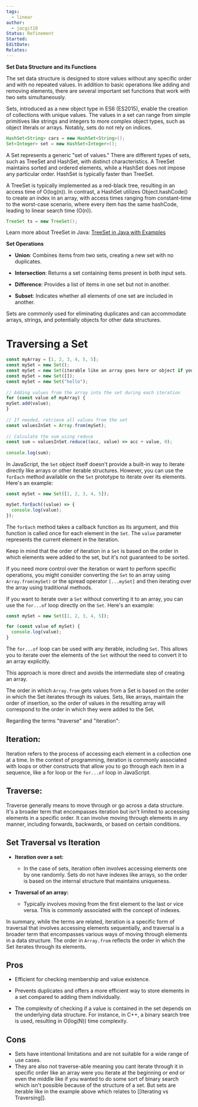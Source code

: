 ```yaml
---
tags:
  - linear
author:
  - jacgit18
Status: Refinement
Started: 
EditDate: 
Relates:
---
```

**Set Data Structure and its Functions**

The set data structure is designed to store values without any specific order and with no repeated values. In addition to basic operations like adding and removing elements, there are several important set functions that work with two sets simultaneously.

Sets, introduced as a new object type in ES6 (ES2015), enable the creation of collections with unique values. The values in a set can range from simple primitives like strings and integers to more complex object types, such as object literals or arrays. Notably, sets do not rely on indices.

```Java
HashSet<String> cars = new HashSet<String>();
Set<Integer> set = new HashSet<Integer>();
```

A Set represents a generic "set of values." There are different types of sets, such as TreeSet and HashSet, with distinct characteristics. A TreeSet maintains sorted and ordered elements, while a HashSet does not impose any particular order. HashSet is typically faster than TreeSet.

A TreeSet is typically implemented as a red-black tree, resulting in an access time of O(log(n)). In contrast, a HashSet utilizes Object.hashCode() to create an index in an array, with access times ranging from constant-time to the worst-case scenario, where every item has the same hashCode, leading to linear search time (O(n)).

```Java
TreeSet ts = new TreeSet();
```

Learn more about TreeSet in Java: [TreeSet in Java with Examples](https://www.geeksforgeeks.org/treeset-in-java-with-examples/)

**Set Operations**

- **Union**: Combines items from two sets, creating a new set with no duplicates.

- **Intersection**: Returns a set containing items present in both input sets.

- **Difference**: Provides a list of items in one set but not in another.

- **Subset**: Indicates whether all elements of one set are included in another.

Sets are commonly used for eliminating duplicates and can accommodate arrays, strings, and potentially objects for other data structures.

# Traversing a Set

```javascript
const myArray = [1, 2, 3, 4, 5, 5];  
const mySet = new Set();  
const mySet = new Set(iterable like an array goes here or object if you want to iterate);
const mySet = new Set([]);
const mySet = new Set("hello");
  
// Adding values from the array into the set during each iteration  
for (const value of myArray) {  
mySet.add(value);  
}  
  
// If needed, retrieve all values from the set  
const valuesInSet = Array.from(mySet);  
  
// Calculate the sum using reduce  
const sum = valuesInSet.reduce((acc, value) => acc + value, 0);  
  
console.log(sum);
```

In JavaScript, the `Set` object itself doesn't provide a built-in way to iterate directly like arrays or other iterable structures. However, you can use the `forEach` method available on the `Set` prototype to iterate over its elements. Here's an example:

```javascript
const mySet = new Set([1, 2, 3, 4, 5]);

mySet.forEach((value) => {
  console.log(value);
});
```

The `forEach` method takes a callback function as its argument, and this function is called once for each element in the `Set`. The `value` parameter represents the current element in the iteration.

Keep in mind that the order of iteration in a `Set` is based on the order in which elements were added to the set, but it's not guaranteed to be sorted.

If you need more control over the iteration or want to perform specific operations, you might consider converting the `Set` to an array using `Array.from(mySet)` or the spread operator `[...mySet]` and then iterating over the array using traditional methods.

If you want to iterate over a `Set` without converting it to an array, you can use the `for...of` loop directly on the `Set`. Here's an example:

```javascript
const mySet = new Set([1, 2, 3, 4, 5]);

for (const value of mySet) {
  console.log(value);
}
```

The `for...of` loop can be used with any iterable, including `Set`. This allows you to iterate over the elements of the `Set` without the need to convert it to an array explicitly.

This approach is more direct and avoids the intermediate step of creating an array.


The order in which `Array.from` gets values from a Set is based on the order in which the Set iterates through its values. Sets, like arrays, maintain the order of insertion, so the order of values in the resulting array will correspond to the order in which they were added to the Set.  
  
Regarding the terms "traverse" and "iteration":  
  
## **Iteration:**  
 Iteration refers to the process of accessing each element in a collection one at a time. In the context of programming, iteration is commonly associated with loops or other constructs that allow you to go through each item in a sequence, like a for loop or the `for...of` loop in JavaScript.  
  
## **Traverse:**  
Traverse generally means to move through or go across a data structure. It's a broader term that encompasses iteration but isn't limited to accessing elements in a specific order. It can involve moving through elements in any manner, including forwards, backwards, or based on certain conditions.  
  
## Set Traversal vs Iteration
  
- **Iteration over a set:**  
	- In the case of sets, iteration often involves accessing elements one by one randomly. Sets do not have indexes like arrays, so the order is based on the internal structure that maintains uniqueness.  

- **Traversal of an array:**  
	- Typically involves moving from the first element to the last or vice versa. This is commonly associated with the concept of indexes.  
  
  
In summary, while the terms are related, iteration is a specific form of traversal that involves accessing elements sequentially, and traversal is a broader term that encompasses various ways of moving through elements in a data structure. The order in `Array.from` reflects the order in which the Set iterates through its elements.

## Pros

- Efficient for checking membership and value existence.

- Prevents duplicates and offers a more efficient way to store elements in a set compared to adding them individually.

- The complexity of checking if a value is contained in the set depends on the underlying data structure. For instance, in C++, a binary search tree is used, resulting in O(log(N)) time complexity.

## Cons

- Sets have intentional limitations and are not suitable for a wide range of use cases.
- They are also not traverse-able meaning you cant iterate through it in specific order like an array were you iterate at the beginning or end or even the middle like if you wanted to do some sort of binary search which isn't possible because of the structure of a set. But sets are iterable like in the example above which relates to [[Iterating vs Traversing]].


